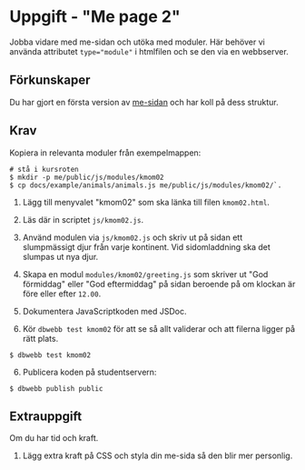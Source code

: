 # Uppgift - "Me page 2"

Jobba vidare med me-sidan och utöka med moduler. Här behöver vi använda attributet `type="module"` i htmlfilen och se den via en webbserver. 



## Förkunskaper

Du har gjort en första version av [me-sidan](../instructions_01/assignment.md) och har koll på dess struktur.



## Krav

Kopiera in relevanta moduler från exempelmappen:

```console
# stå i kursroten
$ mkdir -p me/public/js/modules/kmom02
$ cp docs/example/animals/animals.js me/public/js/modules/kmom02/`.
```

1. Lägg till menyvalet "kmom02" som ska länka till filen `kmom02.html`.

2. Läs där in scriptet `js/kmom02.js`.

3. Använd modulen via `js/kmom02.js` och skriv ut på sidan ett slumpmässigt djur från varje kontinent. Vid sidomladdning ska det slumpas ut nya djur. 

4. Skapa en modul `modules/kmom02/greeting.js` som skriver ut "God förmiddag" eller "God eftermiddag" på sidan beroende på om klockan är före eller efter `12.00`.

5. Dokumentera JavaScriptkoden med JSDoc.

6. Kör `dbwebb test kmom02` för att se så allt validerar och att filerna ligger på rätt plats.

```console
$ dbwebb test kmom02
```

6. Publicera koden på studentservern:

```console
$ dbwebb publish public
```



## Extrauppgift

Om du har tid och kraft.

1. Lägg extra kraft på CSS och styla din me-sida så den blir mer personlig.


